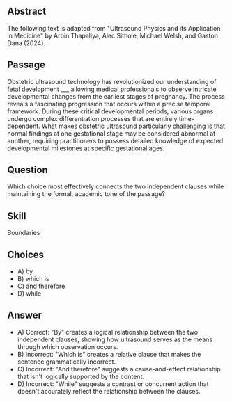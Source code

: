 ## Abstract
The following text is adapted from "Ultrasound Physics and its Application in Medicine" by Arbin Thapaliya, Alec Sithole, Michael Welsh, and Gaston Dana (2024).

## Passage
Obstetric ultrasound technology has revolutionized our understanding of fetal development ___ allowing medical professionals to observe intricate developmental changes from the earliest stages of pregnancy. The process reveals a fascinating progression that occurs within a precise temporal framework. During these critical developmental periods, various organs undergo complex differentiation processes that are entirely time-dependent. What makes obstetric ultrasound particularly challenging is that normal findings at one gestational stage may be considered abnormal at another, requiring practitioners to possess detailed knowledge of expected developmental milestones at specific gestational ages.

## Question
Which choice most effectively connects the two independent clauses while maintaining the formal, academic tone of the passage?

## Skill
Boundaries

## Choices
- A) by
- B) which is
- C) and therefore
- D) while

## Answer
- A) Correct: "By" creates a logical relationship between the two independent clauses, showing how ultrasound serves as the means through which observation occurs.
- B) Incorrect: "Which is" creates a relative clause that makes the sentence grammatically incorrect.
- C) Incorrect: "And therefore" suggests a cause-and-effect relationship that isn't logically supported by the content.
- D) Incorrect: "While" suggests a contrast or concurrent action that doesn't accurately reflect the relationship between the clauses.